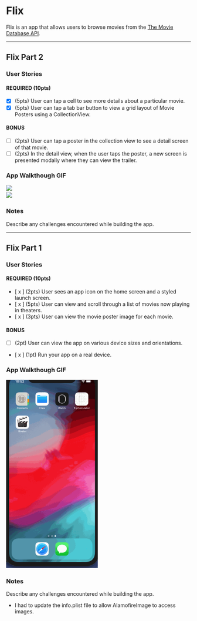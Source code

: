 # Flix

Flix is an app that allows users to browse movies from the [The Movie Database API](http://docs.themoviedb.apiary.io/#).

---

## Flix Part 2

### User Stories

#### REQUIRED (10pts)
- [x] (5pts) User can tap a cell to see more details about a particular movie.
- [x] (5pts) User can tap a tab bar button to view a grid layout of Movie Posters using a CollectionView.

#### BONUS
- [ ] (2pts) User can tap a poster in the collection view to see a detail screen of that movie.
- [ ] (2pts) In the detail view, when the user taps the poster, a new screen is presented modally where they can view the trailer.

### App Walkthough GIF

<img src="gif/flixPart2.1.gif" width=250><br>
<img src="gif/flixPart2.2" width=250><br>

### Notes
Describe any challenges encountered while building the app.

---

## Flix Part 1

### User Stories

#### REQUIRED (10pts)
- [ x ] (2pts) User sees an app icon on the home screen and a styled launch screen.
- [ x ] (5pts) User can view and scroll through a list of movies now playing in theaters.
- [ x ] (3pts) User can view the movie poster image for each movie.

#### BONUS
- [ ] (2pt) User can view the app on various device sizes and orientations.
- [ x ] (1pt) Run your app on a real device.

### App Walkthough GIF

<img src="gifs/flixPart1.gif" width=250><br>

### Notes
Describe any challenges encountered while building the app.
- I had to update the info.plist file to allow AlamofireImage to access images.
